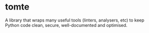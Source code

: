 # tomte
A library that wraps many useful tools (linters, analysers, etc) to keep Python code clean, secure, well-documented and optimised.
